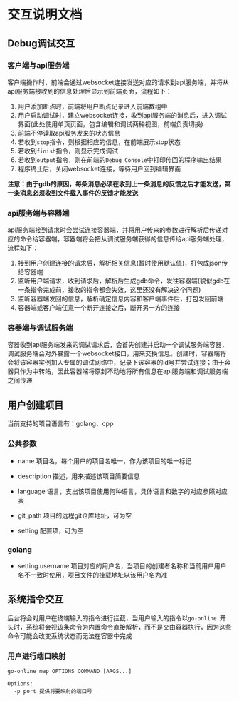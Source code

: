 # 交互说明文档

## Debug调试交互

### 客户端与api服务端

客户端操作时，前端会通过websocket连接发送对应的请求到api服务端，并将从api服务端接收到的信息处理后显示到前端页面，流程如下：

1. 用户添加断点时，前端将用户断点记录进入前端数组中
2. 用户启动调试时，建立websocket连接，收到api服务端的消息后，进入调试界面(此处使用单页页面，包含编辑和调试两种视图，前端负责切换)
3. 前端不停读取api服务发来的状态信息
4. 若收到`stop`指令，则根据相应的信息，在前端展示stop状态
5. 若收到`finish`指令，则显示完成调试
6. 若收到`output`指令，则在前端的`Debug Console`中打印传回的程序输出结果
7. 程序终止后，关闭websocket连接，等待用户回到编辑界面

**注意：由于gdb的原因，每条消息必须在收到上一条消息的反馈之后才能发送，第一条消息必须收到文件载入事件的反馈才能发送**

### api服务端与容器端

api服务端接到请求时会尝试连接容器端，并将用户传来的参数进行解析后传递对应的命令给容器端，容器端将会把从调试服务端获得的信息传给api服务端处理，流程如下：

1. 接到用户创建连接的请求后，解析相关信息(暂时使用默认值)，打包成json传给容器端
2. 监听用户端请求，收到请求后，解析后生成gdb命令，发往容器端(貌似gdb在一条指令完成前，接收的指令都会失效，这里还没有解决这个问题)
3. 监听容器端发回的信息，解析确定信息内容和客户端事件后，打包发回前端
4. 容器端或客户端任意一个断开连接之后，断开另一方的连接

### 容器端与调试服务端

容器收到api服务端发来的调试请求后，会首先创建并启动一个调试服务端容器，调试服务端会对外暴露一个websocket接口，用来交换信息。创建时，容器端将会将该容器实例加入专属的调试网络中，记录下该容器的id号并尝试连接；由于容器只作为中转站，因此容器端将原封不动地将所有信息在api服务端和调试服务端之间传递

## 用户创建项目

当前支持的项目语言有：golang、cpp

### 公共参数

- name
  项目名，每个用户的项目名唯一，作为该项目的唯一标记
  
 - description
  描述，用来描述该项目简要信息
  
 - language
  语言，支出该项目使用何种语言，具体语言和数字的对应参照对应表
  
 - git_path
  项目的远程git仓库地址，可为空
  
 - setting
  配置项，可为空
  
 ### golang
 
  - setting.username
    项目对应的用户名，当项目的创建者名称和当前用户用户名不一致时使用，项目文件的挂载地址以该用户名为准
    
## 系统指令交互

后台将会对用户在终端输入的指令进行拦截，当用户输入的指令以`go-online `开头时，系统将会视该条命令为内置命令直接解析，而不是交由容器执行，因为这些命令可能会改变系统状态而无法在容器中完成

### 用户进行端口映射

`go-online map OPTIONS COMMAND [ARGS...]`


```
Options:
  -p port 提供将要映射的端口号
```
